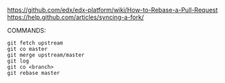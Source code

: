 https://github.com/edx/edx-platform/wiki/How-to-Rebase-a-Pull-Request
https://help.github.com/articles/syncing-a-fork/

COMMANDS:
```
git fetch upstream
git co master
git merge upstream/master
git log
git co <branch>
git rebase master
```